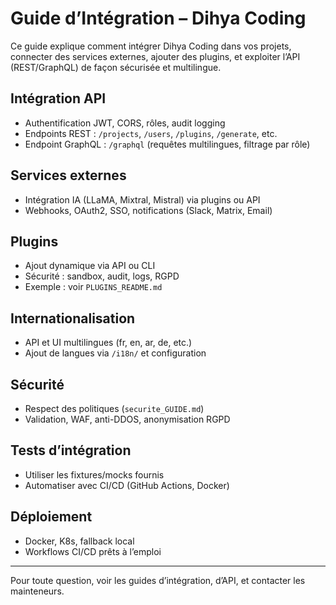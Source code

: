 # Guide d’Intégration – Dihya Coding

Ce guide explique comment intégrer Dihya Coding dans vos projets, connecter des services externes, ajouter des plugins, et exploiter l’API (REST/GraphQL) de façon sécurisée et multilingue.

## Intégration API
- Authentification JWT, CORS, rôles, audit logging
- Endpoints REST : `/projects`, `/users`, `/plugins`, `/generate`, etc.
- Endpoint GraphQL : `/graphql` (requêtes multilingues, filtrage par rôle)

## Services externes
- Intégration IA (LLaMA, Mixtral, Mistral) via plugins ou API
- Webhooks, OAuth2, SSO, notifications (Slack, Matrix, Email)

## Plugins
- Ajout dynamique via API ou CLI
- Sécurité : sandbox, audit, logs, RGPD
- Exemple : voir `PLUGINS_README.md`

## Internationalisation
- API et UI multilingues (fr, en, ar, de, etc.)
- Ajout de langues via `/i18n/` et configuration

## Sécurité
- Respect des politiques (`securite_GUIDE.md`)
- Validation, WAF, anti-DDOS, anonymisation RGPD

## Tests d’intégration
- Utiliser les fixtures/mocks fournis
- Automatiser avec CI/CD (GitHub Actions, Docker)

## Déploiement
- Docker, K8s, fallback local
- Workflows CI/CD prêts à l’emploi

---

Pour toute question, voir les guides d’intégration, d’API, et contacter les mainteneurs.
